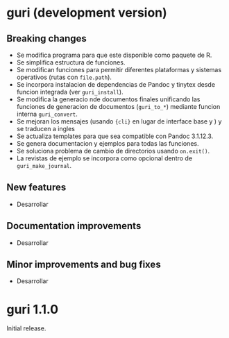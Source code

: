 # guri (development version)

## Breaking changes

* Se modifica programa para que este disponible como paquete de R.
* Se simplifica estructura de funciones.
* Se modifican funciones para permitir diferentes plataformas y sistemas operativos (rutas con `file.path`).
* Se incorpora instalacion de dependencias de Pandoc y tinytex desde funcion integrada (ver `guri_install`).
* Se modifica la generacio nde documentos finales unificando las funciones de generacion de documentos (`guri_to_*`) mediante funcion interna `guri_convert`.
* Se mejoran los mensajes (usando `{cli}` en lugar de interface base y ) y se traducen a ingles
* Se actualiza templates para que sea compatible con Pandoc 3.1.12.3.
* Se genera documentacion y ejemplos para todas las funciones.
* Se soluciona problema de cambio de directorios usando `on.exit()`.
* La revistas de ejemplo se incorpora como opcional dentro de `guri_make_journal`.

## New features

* Desarrollar

## Documentation improvements

* Desarrollar

## Minor improvements and bug fixes

* Desarrollar

# guri 1.1.0

Initial release.
